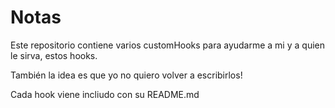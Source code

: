 # Notas

Este repositorio contiene varios customHooks para ayudarme a mi y a quien le sirva, estos hooks.

También la idea es que yo no quiero volver a escribirlos!

Cada hook viene incliudo con su README.md